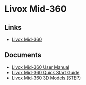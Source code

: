 # Livox Mid-360

## Links

- [Livox Mid-360](https://www.livoxtech.com/mid-360)

## Documents

- [Livox Mid-360 User Manual](../../../../assets/sensors/lidar3d/livox_mid-360/livox_mid-360_user-manual.pdf)
- [Livox Mid-360 Quick Start Guide](../../../../assets/sensors/lidar3d/livox_mid-360/livox_mid-360_quick-start-guide.pdf)
- [Livox Mid-360 3D Models (STEP)](../../../../assets/sensors/lidar3d/livox_mid-360/livox_mid-360_3d-models.stp)